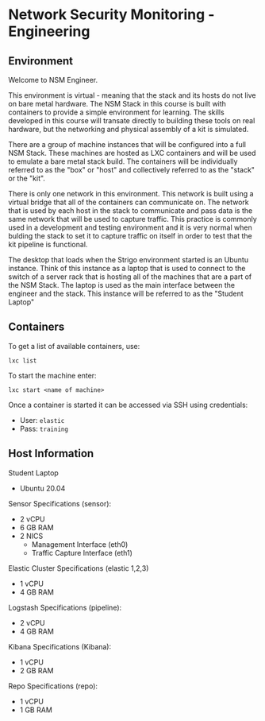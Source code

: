 # Network Security Monitoring - Engineering

## Environment

Welcome to NSM Engineer.

This environment is virtual - meaning that the stack and its hosts do not live on bare metal hardware. The NSM Stack in this course is built with containers to provide a simple environment for learning. The skills developed in this course will transate directly to building these tools on real hardware, but the networking and physical assembly of a kit is simulated.

There are a group of machine instances that will be configured into a full NSM Stack. These machines are hosted as LXC containers and will be used to emulate a bare metal stack build. The containers will be individually referred to as the "box" or "host" and collectively referred to as the "stack" or the "kit".

There is only one network in this environment. This network is built using a virtual bridge that all of the containers can communicate on. The network that is used by each host in the stack to communicate and pass data is the same network that will be used to capture traffic. This practice is commonly used in a development and testing environment and it is very normal when bulding the stack to set it to capture traffic on itself in order to test that the kit pipeline is functional.

The desktop that loads when the Strigo environment started is an Ubuntu instance. Think of this instance as a laptop that is used to connect to the switch of a server rack that is hosting all of the machines that are a part of the NSM Stack. The laptop is used as the main interface between the engineer and the stack. This instance will be referred to as the "Student Laptop"

## Containers

To get a list of available containers, use:

`lxc list`

To start the machine enter:

`lxc start <name of machine>`

Once a container is started it can be accessed via SSH using credentials:

- User: `elastic`
- Pass: `training`

## Host Information

Student Laptop

- Ubuntu 20.04

Sensor Specifications (sensor):

- 2 vCPU
- 6 GB RAM
- 2 NICS
  - Management Interface (eth0)
  - Traffic Capture Interface (eth1)

Elastic Cluster Specifications (elastic 1,2,3)

- 1 vCPU
- 4 GB RAM

Logstash Specifications (pipeline):

- 2 vCPU
- 4 GB RAM

Kibana Specifications (Kibana):

- 1 vCPU
- 2 GB RAM

Repo Specifications (repo):

- 1 vCPU
- 1 GB RAM

